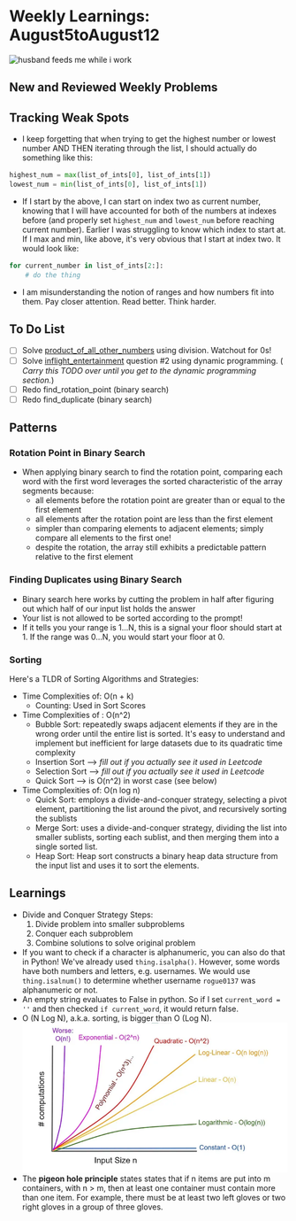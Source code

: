 # Weekly Learnings: August5toAugust12

![husband feeds me while i work](https://media.giphy.com/media/L1R1tvI9svkIWwpVYr/giphy.gif?cid=790b7611aapmshy0toe5i2qtuyunfryjj3k4fvh9vn8g6we8&ep=v1_gifs_search&rid=giphy.gif&ct=g)

## New and Reviewed Weekly Problems

## Tracking Weak Spots

- I keep forgetting that when trying to get the highest number or lowest number AND THEN iterating through the list, I should actually do something like this:
```Python
highest_num = max(list_of_ints[0], list_of_ints[1])
lowest_num = min(list_of_ints[0], list_of_ints[1])
```
- If I start by the above, I can start on index two as current number, knowing that I will have accounted for both of the numbers at indexes before (and properly set `highest_num` and `lowest_num` before reaching current number). Earlier I was struggling to know which index to start at. If I max and min, like above, it's very obvious that I start at index two. It would look like:
```Python
for current_number in list_of_ints[2:]:
    # do the thing
```
- I am misunderstanding the notion of ranges and how numbers fit into them. Pay closer attention. Read better. Think harder. 

## To Do List
- [ ] Solve [product_of_all_other_numbers](product_of_all_other_numbers.py) using division. Watchout for 0s!
- [ ] Solve [inflight_entertainment](inflight_entertainment.py) question #2 using dynamic programming. ( _Carry this TODO over until you get to the dynamic programming section._)
- [ ] Redo find_rotation_point (binary search)
- [ ] Redo find_duplicate (binary search)

## Patterns

### Rotation Point in Binary Search
- When applying binary search to find the rotation point, comparing each word with the first word leverages the sorted characteristic of the array segments because:
  - all elements before the rotation point are greater than or equal to the first element
  - all elements after the rotation point are less than the first element
  - simpler than comparing elements to adjacent elements; simply compare all elements to the first one!
  - despite the rotation, the array still exhibits a predictable pattern relative to the first element


### Finding Duplicates using Binary Search
- Binary search here works by cutting the problem in half after figuring out which half of our input list holds the answer
- Your list is not allowed to be sorted according to the prompt!
- If it tells you your range is 1...N, this is a signal your floor should start at 1. If the range was 0...N, you would start your floor at 0.

### Sorting

Here's a TLDR of Sorting Algorithms and Strategies:
- Time Complexities of: O(n + k)
    - Counting: Used in Sort Scores
-  Time Complexities of : O(n^2)
    - Bubble Sort: repeatedly swaps adjacent elements if they are in the wrong order until the entire list is sorted. It's easy to understand and implement but inefficient for large datasets due to its quadratic time complexity
    - Insertion Sort --> _fill out if you actually see it used in Leetcode_
    - Selection Sort --> _fill out if you actually see it used in Leetcode_
    - Quick Sort --> is O(n^2) in worst case (see below)
- Time Complexities of: O(n log n)
    - Quick Sort: employs a divide-and-conquer strategy, selecting a pivot element, partitioning the list around the pivot, and recursively sorting the sublists
    - Merge Sort: uses a divide-and-conquer strategy, dividing the list into smaller sublists, sorting each sublist, and then merging them into a single sorted list.
    - Heap Sort: Heap sort constructs a binary heap data structure from the input list and uses it to sort the elements.




## Learnings
- Divide and Conquer Strategy Steps:
    1. Divide problem into smaller subproblems
    2. Conquer each subproblem
    3. Combine solutions to solve original problem
- If you want to check if a character is alphanumeric, you can also do that in Python! We've already used `thing.isalpha()`. However, some words have both numbers and letters, e.g. usernames. We would use `thing.isalnum()` to determine whether username `rogue0137` was alphanumeric or not.
- An empty string evaluates to False in python. So if I set `current_word = ''` and then checked `if current_word`, it would return false. 
- O (N Log N), a.k.a. sorting, is bigger than O (Log N).
![Big0](BigO.webp)
- The **pigeon hole principle** states states that if n items are put into m containers, with n > m, then at least one container must contain more than one item. For example, there must be at least two left gloves or two right gloves in a group of three gloves.
